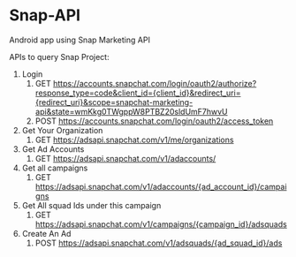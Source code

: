 # Snap-API
Android app using Snap Marketing API

APIs to query Snap Project:

1. Login 
    1. GET https://accounts.snapchat.com/login/oauth2/authorize?response_type=code&client_id={client_id}&redirect_uri={redirect_uri}&scope=snapchat-marketing-api&state=wmKkg0TWgppW8PTBZ20sldUmF7hwvU
    2. POST https://accounts.snapchat.com/login/oauth2/access_token
2. Get Your Organization 
    1. GET https://adsapi.snapchat.com/v1/me/organizations
3. Get Ad Accounts
    1. GET https://adsapi.snapchat.com/v1/adaccounts/<ID>
4. Get all campaigns
    1. GET https://adsapi.snapchat.com/v1/adaccounts/{ad_account_id}/campaigns
5. Get All squad Ids under this campaign
    1. GET https://adsapi.snapchat.com/v1/campaigns/{campaign_id}/adsquads
6. Create An Ad
    1. POST https://adsapi.snapchat.com/v1/adsquads/{ad_squad_id}/ads
